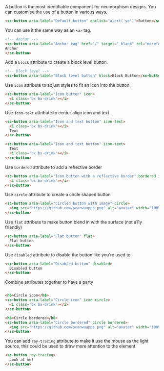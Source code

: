 <div class="intro">
A button is the most identifiable component for neumorphism designs. You can customise the use of a button in various ways. 
</div>

```html
<sc-button aria-label="Default button" onclick="alert('yo')">Button</sc-button>
```

You can use it the same way as an `<a>` tag.

```html
<!-- Anchor -->
<sc-button aria-label="Anchor tag" href="/" target="_blank" rel="noreferrer" title="button">
Anchor
</sc-button>
```

Add a `block` attribute to create a block level button.

```html
<!-- Block level -->
<sc-button aria-label="Block level button" block>Block Button</sc-button>
```

Use `icon` attribute to adjust styles to fit an icon into the button.

```html
<sc-button aria-label="Icon button" icon>
  <i class='bx bx-drink'></i>
</sc-button>
```

Use `icon-text` attribute to center align icon and text.

```html
<sc-button aria-label="Icon and text button" icon-text>
  <i class='bx bx-drink'></i>
  Text
</sc-button>

<sc-button aria-label="Icon and text button" icon-text>
  Text
  <i class='bx bx-drink'></i>
</sc-button>
```
Use `bordered` attribute to add a reflective border

```html
<sc-button aria-label="Icon button with a reflective border" bordered icon>
  <i class='bx bx-drink'></i>
</sc-button>
```

Use `circle` attribute to create a circle shaped button

```html
<sc-button aria-label="Circled button with image" circle>
  <img src="https://github.com/seanwuapps.png" alt="avatar" width="100%">
</sc-button>
```

Use `flat` attribute to make button blend in with the surface (not a11y friendly)

```html
<sc-button aria-label="Flat button" flat>
  Flat button
</sc-button>
```

Use `disabled` attribute to disable the button like you're used to.

```html
<sc-button aria-label="Disabled button" disabled>
  Disabled button
</sc-button>
```


Combine attributes together to have a party

```html

<h6>Circle icon</h6>
<sc-button aria-label="Circle icon" icon circle>
  <i class='bx bx-drink'></i>
</sc-button>

<h6>Circle bordered</h6>
<sc-button aria-label="Circle bordered" circle bordered>
  <img src="https://github.com/seanwuapps.png" alt="avatar" width="100%">
</sc-button>
```

You can add `ray-tracing` attribute to make it use the mouse as the light source, this could be used to draw more attention to the element.
```html
<sc-button ray-tracing>
  Look at me!
</sc-button>
```

